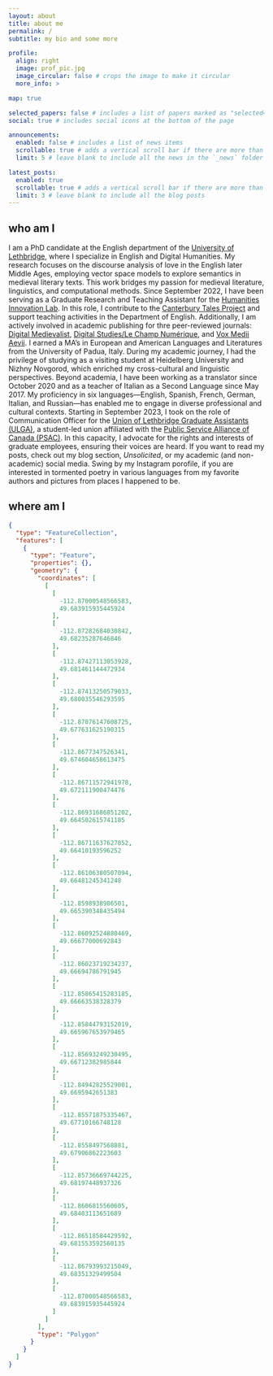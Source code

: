 ```yaml
---
layout: about
title: about me
permalink: /
subtitle: my bio and some more

profile:
  align: right
  image: prof_pic.jpg
  image_circular: false # crops the image to make it circular
  more_info: > 

map: true

selected_papers: false # includes a list of papers marked as "selected={true}"
social: true # includes social icons at the bottom of the page

announcements:
  enabled: false # includes a list of news items
  scrollable: true # adds a vertical scroll bar if there are more than 3 news items
  limit: 5 # leave blank to include all the news in the `_news` folder

latest_posts:
  enabled: true
  scrollable: true # adds a vertical scroll bar if there are more than 3 new posts items
  limit: 3 # leave blank to include all the blog posts
---
```


## who am I
I am a PhD candidate at the English department of the [University of Lethbridge](https://www.ulethbridge.ca/), where I specialize in English and Digital Humanities. My research focuses on the discourse analysis of love in the English later Middle Ages, employing vector space models to explore semantics in medieval literary texts. This work bridges my passion for medieval literature, linguistics, and computational methods. Since September 2022, I have been serving as a Graduate Research and Teaching Assistant for the [Humanities Innovation Lab](https://www.humanitiesinnovationlab.ca/). In this role, I contribute to the [Canterbury Tales Project](https://www.canterburytalesproject.org/) and support teaching activities in the Department of English. Additionally, I am actively involved in academic publishing for thre peer-reviewed journals: [Digital Medievalist](https://digitalmedievalist.org/), [Digital Studies/Le Champ Numérique](https://www.digitalstudies.org/), and [Vox Medii Aevii](https://voxmediiaevi.com/en/). I earned a MA’s in European and American Languages and Literatures from the University of Padua, Italy. During my academic journey, I had the privilege of studying as a visiting student at Heidelberg University and Nizhny Novgorod, which enriched my cross-cultural and linguistic perspectives. Beyond academia, I have been working as a translator since October 2020 and as a teacher of Italian as a Second Language since May 2017. My proficiency in six languages—English, Spanish, French, German, Italian, and Russian—has enabled me to engage in diverse professional and cultural contexts. Starting in September 2023, I took on the role of Communication Officer for the [Union of Lethbridge Graduate Assistants (ULGA)](https://ulga.ca/), a student-led union affiliated with the [Public Service Alliance of Canada (PSAC)](https://psacunion.ca/). In this capacity, I advocate for the rights and interests of graduate employees, ensuring their voices are heard. If you want to read my posts, check out my blog section, _Unsolicited_, or my academic (and non-academic) social media. Swing by my Instagram porofile, if you are interested in tormented poetry in various languages from my favorite authors and pictures from places I happened to be.

## where am I 
````geojson
{
  "type": "FeatureCollection",
  "features": [
    {
      "type": "Feature",
      "properties": {},
      "geometry": {
        "coordinates": [
          [
            [
              -112.87000548566583,
              49.683915935445924
            ],
            [
              -112.87282684030842,
              49.68235287646846
            ],
            [
              -112.87427113053928,
              49.681461144472934
            ],
            [
              -112.87413250579033,
              49.680035546293595
            ],
            [
              -112.87076147608725,
              49.677631625190315
            ],
            [
              -112.8677347526341,
              49.674604658613475
            ],
            [
              -112.86711572941978,
              49.672111900474476
            ],
            [
              -112.86931686851202,
              49.664502615741185
            ],
            [
              -112.86711637627852,
              49.66410193596252
            ],
            [
              -112.86106380507094,
              49.66481245341248
            ],
            [
              -112.8598938986501,
              49.665390348435494
            ],
            [
              -112.86092524880469,
              49.66677000692843
            ],
            [
              -112.86023719234237,
              49.66694786791945
            ],
            [
              -112.85865415283185,
              49.66663538328379
            ],
            [
              -112.85844793152019,
              49.665967653979465
            ],
            [
              -112.85693249230495,
              49.66712382985844
            ],
            [
              -112.84942825529001,
              49.6695942651383
            ],
            [
              -112.85571875335467,
              49.67710166748128
            ],
            [
              -112.8558497568881,
              49.67906862223603
            ],
            [
              -112.85736669744225,
              49.68197448937326
            ],
            [
              -112.8606815560605,
              49.68403113651689
            ],
            [
              -112.86518584429592,
              49.681553592560135
            ],
            [
              -112.86793993215049,
              49.68351329499504
            ],
            [
              -112.87000548566583,
              49.683915935445924
            ]
          ]
        ],
        "type": "Polygon"
      }
    }
  ]
}
````
